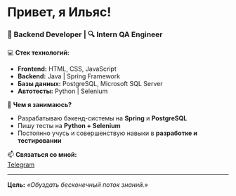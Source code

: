 # Привет, я Ильяс!

### 🚀 Backend Developer | 🔍 Intern QA Engineer

💻 **Стек технологий:**
- **Frontend:** HTML, CSS, JavaScript
- **Backend:** Java | Spring Framework  
- **Базы данных:** PostgreSQL, Microsoft SQL Server  
- **Автотесты:** Python | Selenium  

🎯 **Чем я занимаюсь?**  
- Разрабатываю бэкенд-системы на **Spring** и **PostgreSQL**  
- Пишу тесты на **Python + Selenium**  
- Постоянно учусь и совершенствую навыки в **разработке и тестировании**  

📫 **Связаться со мной:**  
[Telegram](https://t.me/ilyas_mn)

---
**Цель:** _«Обуздать бесконечный поток знаний.»_
